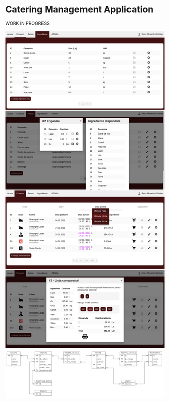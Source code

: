 # Catering Management Application

WORK IN PROGRESS</br>
</br>
<img src="/demo/demo-1.png" />
<img src="/demo/demo-2.png" />
<img src="/demo/demo-3.png" />
<img src="/demo/demo-4.png" />
<img src="/demo/DATABASE_ERD.png" />